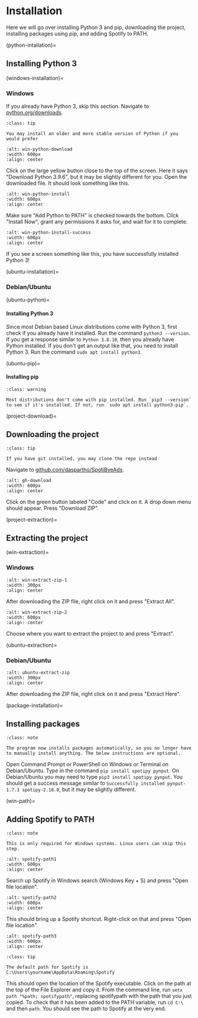 # Installation

Here we will go over installing Python 3 and pip, downloading the project, installing packages using pip, and adding Spotify to PATH.

(python-intallation)=
## Installing Python 3

(windows-installation)=
### Windows

If you already have Python 3, skip this section. Navigate to [python.org/downloads](https://www.python.org/downloads/).

```{admonition} Tip:
:class: tip

You may install an older and more stable version of Python if you would prefer
```


```{image} https://cdn.discordapp.com/attachments/847957606567378984/873954698439303168/win-python-download.png
:alt: win-python-download
:width: 600px
:align: center
```

Click on the large yellow button close to the top of the screen. Here it says "Download Python 3.9.6", but it may be slightly different for you.
Open the downloaded file. It should look something like this.


```{image} https://cdn.discordapp.com/attachments/847957606567378984/873954698900697168/win-python-install.png
:alt: win-python-install
:width: 600px
:align: center
```

Make sure "Add Python to PATH" is checked towards the bottom. Click "Install Now", grant any permissions it asks for, and wait for it to complete.


```{image} https://cdn.discordapp.com/attachments/847957606567378984/873954699995389962/win-python-install-success.png
:alt: win-python-install-success
:width: 600px
:align: center
```

If you see a screen something like this, you have successfully installed Python 3!

(ubuntu-installation)=
### Debian/Ubuntu

(ubuntu-python)=
#### Installing Python 3

Since most Debian based Linux distributions come with Python 3, first check if you already have it installed. Run the command `python3 --version`. If you get a response similar to `Python 3.8.10`, then you already have Python installed.
If you don't get an output like that, you need to install Python 3. Run the command `sudo apt install python3`.

(ubuntu-pip)=
#### Installing pip

```{admonition} Warning:
:class: warning

Most distributions don't come with pip installed. Run `pip3 --version` to see if it's installed. If not, run `sudo apt install python3-pip`.
```

(project-download)=
## Downloading the project

```{admonition} Tip:
:class: tip

If you have git installed, you may clone the repo instead
```

Navigate to [github.com/daspartho/SpotiByeAds](https://www.github.com/daspartho/SpotiByeAds).

```{image} https://cdn.discordapp.com/attachments/847957606567378984/873954690918912070/gh-download.png
:alt: gh-download
:width: 600px
:align: center
```

Click on the green button labeled "Code" and click on it. A drop down menu should appear. Press "Download ZIP".

(project-extraction)=
## Extracting the project

(win-extraction)=
### Windows
```{image} https://cdn.discordapp.com/attachments/847957606567378984/873954695062896690/win-extract-zip-1.png
:alt: win-extract-zip-1
:width: 300px
:align: center
```

After downloading the ZIP file, right click on it and press "Extract All".

```{image} https://cdn.discordapp.com/attachments/847957606567378984/873954695759163402/win-extract-zip-2.png
:alt: win-extract-zip-2
:width: 600px
:align: center
```

Choose where you want to extract the project to and press "Extract".

(ubuntu-extraction)=
### Debian/Ubuntu

```{image} https://cdn.discordapp.com/attachments/847957606567378984/873977045053485086/ubuntu-extract-zip.png
:alt: ubuntu-extract-zip
:width: 300px
:align: center
```

After downloading the ZIP file, right click on it and press "Extract Here".

(package-installation)=
## Installing packages

```{admonition} Note:
:class: note

The program now installs packages automatically, so you no longer have to manually install anything. The below instructions are optional.
```

Open Command Prompt or PowerShell on Windows or Terminal on Debian/Ubuntu. Type in the command `pip install spotipy pynput`. On Debian/Ubuntu you may need to type `pip3 install spotipy pynput`.
You should get a success message similar to `Successfully installed pynput-1.7.3 spotipy-2.18.0`, but it may be slightly different.

(win-path)=
## Adding Spotify to PATH

```{admonition} Note:
:class: note

This is only required for Windows systems. Linux users can skip this step.
```

```{image} https://cdn.discordapp.com/attachments/847957606567378984/874104192527106078/spotify-path1.png
:alt: spotify-path1
:width: 600px
:align: center
```

Search up Spotify in Windows search (Windows Key + S) and press "Open file location".

```{image} https://cdn.discordapp.com/attachments/847957606567378984/874104875657617468/spotify-path2.png
:alt: spotify-path2
:width: 600px
:align: center
```

This should bring up a Spotify shortcut. Right-click on that and press "Open file location".

```{image} https://cdn.discordapp.com/attachments/847957606567378984/874107667319242813/spotify-path3.png
:alt: spotify-path3
:width: 600px
:align: center
```

```{admonition} Tip:
:class: tip

The default path for Spotify is C:\Users\yourname\AppData\Roaming\Spotify
```

This should open the location of the Spotify executable. Click on the path at the top of the File Explorer and copy it.
From the command line, run `setx path "%path; spotifypath"`, replacing spotifypath with the path that you just copied.
To check that it has been added to the PATH variable, run `cd C:\` and then `path`. You should see the path to Spotify at the very end.